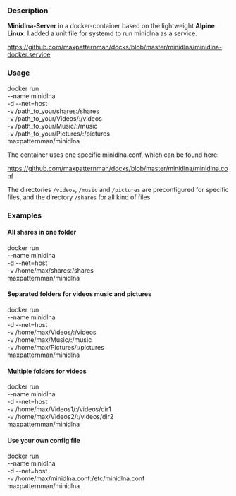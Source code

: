 ### Description

**Minidlna-Server** in a docker-container based on the lightweight **Alpine Linux**.
I added a unit file for systemd to run minidlna as a service.

https://github.com/maxpatternman/docks/blob/master/minidlna/minidlna-docker.service

### Usage

docker run \
    --name minidlna \
    -d --net=host \
    -v /path_to_your/shares:/shares \
    -v /path_to_your/Videos/:/videos \
    -v /path_to_your/Music/:/music \
    -v /path_to_your/Pictures/:/pictures \
    maxpatternman/minidlna

The container uses one specific minidlna.conf, which can be found here:

https://github.com/maxpatternman/docks/blob/master/minidlna/minidlna.conf

The directories `/videos`, `/music` and `/pictures` are preconfigured for specific files,
and the directory `/shares` for all kind of files.

### Examples

#### All shares in one folder

docker run \
    --name minidlna \
    -d --net=host \
    -v /home/max/shares:/shares \
    maxpatternman/minidlna

#### Separated folders for videos music and pictures

docker run \
    --name minidlna \
    -d --net=host \
    -v /home/max/Videos/:/videos \
    -v /home/max/Music/:/music \
    -v /home/max/Pictures/:/pictures \
    maxpatternman/minidlna

#### Multiple folders for videos

docker run \
    --name minidlna \
    -d --net=host \
    -v /home/max/Videos1/:/videos/dir1 \
    -v /home/max/Videos2/:/videos/dir2 \
    maxpatternman/minidlna

#### Use your own config file

docker run \
    --name minidlna \
    -d --net=host \
    -v /home/max/minidlna.conf:/etc/minidlna.conf \
    maxpatternman/minidlna
